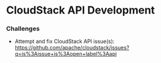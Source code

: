 # CloudStack API Development


### Challenges

- Attempt and fix CloudStack API issue(s): https://github.com/apache/cloudstack/issues?q=is%3Aissue+is%3Aopen+label%3Aapi
